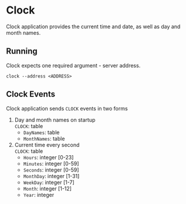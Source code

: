 # Clock

Clock application provides the current time and date, as well as day and month names.

## Running

Clock expects one required argument - server address.

```
clock --address <ADDRESS>
```

## Clock Events

Clock application sends `CLOCK` events in two forms

1. Day and month names on startup  
   `CLOCK`: table
    - `DayNames`: table
    - `MonthNames`: table
2. Current time every second  
   `CLOCK`: table
    - `Hours`: integer [0-23]
    - `Minutes`: integer [0-59]
    - `Seconds`: integer [0-59]
    - `MonthDay`: integer [1-31]
    - `WeekDay`: integer [1-7]
    - `Month`: integer [1-12]
    - `Year`: integer
